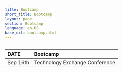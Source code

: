 ```yaml
---
title: Bootcamp 
short_title: Bootcamp
layout: page
section: Bootcamp
language: en-US
base_url: bootcamp.html
---
```



<span class="image fit"><img src="../images/F1TENTH/bootcamp.png" alt="" /></span>
<br>

| DATE | Bootcamp |
|:---|:---|
| Sep 16th |  Technology Exchange Conference |